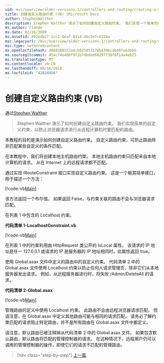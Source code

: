 ```yaml
---
uid: mvc/overview/older-versions-1/controllers-and-routing/creating-a-custom-route-constraint-vb
title: 创建自定义路由约束 (VB) |Microsoft Docs
author: StephenWalther
description: Stephen Walther 演示了如何创建自定义路由约束。 我们实现一个简单的自定义的约束，可防止路由匹配 w...
ms.author: riande
ms.date: 02/16/2009
ms.assetid: 892edb27-1cc2-4eaf-8314-dbc2efc6228a
msc.legacyurl: /mvc/overview/older-versions-1/controllers-and-routing/creating-a-custom-route-constraint-vb
msc.type: authoredcontent
ms.openlocfilehash: d088380152adcb025857176b4396cab48fa64b66
ms.sourcegitcommit: 45ac74e400f9f2b7dbded66297730f6f14a4eb25
ms.translationtype: MT
ms.contentlocale: zh-CN
ms.lasthandoff: 08/16/2018
ms.locfileid: "41824456"
---
```

<a name="creating-a-custom-route-constraint-vb"></a>创建自定义路由约束 (VB)
====================
通过[Stephen Walther](https://github.com/StephenWalther)

> Stephen Walther 演示了如何创建自定义路由约束。 我们实现简单的自定义约束，以防止浏览器请求进行从远程计算机时要匹配的路由。


本教程的目的是演示如何创建自定义路由约束。 自定义路由约束，可防止路由除非匹配某些自定义的条件匹配。

在本教程中，我们将创建本地主机路由约束。 本地主机路由约束只匹配来自本地计算机的请求。 从在 Internet 上的远程请求都不匹配。

通过实现 IRouteConstraint 接口实现自定义路由约束。 这是一个极其简单接口，用于描述一个方法：

[!code-vb[Main](creating-a-custom-route-constraint-vb/samples/sample1.vb)]

该方法返回一个布尔值。 如果返回 False，与约束关联的路由不会与浏览器请求匹配。

在列表 1 中包含的 Localhost 约束。

**代码清单 1-LocalhostConstraint.vb**

[!code-vb[Main](creating-a-custom-route-constraint-vb/samples/sample2.vb)]

在列表 1 中的约束利用由 HttpRequest 类公开的 IsLocal 属性。 该请求的 IP 地址是任一 127.0.0.1 或请求的 IP 是服务器的 IP 地址相同时，此属性返回 true。

使用 Global.asax 文件中定义的路由中的自定义约束。 代码清单 2 中的 Global.asax 文件使用 Localhost 约束以防止任何人请求管理页，除非它们从本地服务器发出请求。 例如，从远程服务器进行时，将失败 /Admin/DeleteAll 的请求。

**代码清单 2-Global.asax**

[!code-vb[Main](creating-a-custom-route-constraint-vb/samples/sample3.vb)]

管理路由的定义中使用 Localhost 约束。 此路由不会由远程浏览器请求匹配。 但请注意，在 Global.asax 中定义其他路由可能与相同的请求匹配。 请务必了解约束匹配的请求阻止特定路由，并不是所有路由在 Global.asax 文件中都定义。

请注意，默认路由已被注释掉从代码清单 2 中的 Global.asax 文件。 如果包含默认路由，默认路由将匹配的管理控制器的请求。 在这种情况下，远程用户仍可以调用的管理控制器的操作，即使它们的请求不匹配的管理路由。

> [!div class="step-by-step"]
> [上一篇](creating-a-route-constraint-vb.md)
